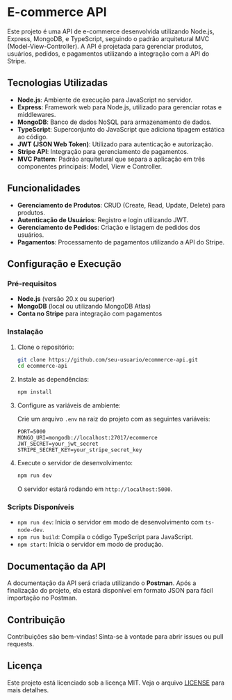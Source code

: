 
# E-commerce API

Este projeto é uma API de e-commerce desenvolvida utilizando Node.js, Express, MongoDB, e TypeScript, seguindo o padrão arquitetural MVC (Model-View-Controller). A API é projetada para gerenciar produtos, usuários, pedidos, e pagamentos utilizando a integração com a API do Stripe.

## Tecnologias Utilizadas

- **Node.js**: Ambiente de execução para JavaScript no servidor.
- **Express**: Framework web para Node.js, utilizado para gerenciar rotas e middlewares.
- **MongoDB**: Banco de dados NoSQL para armazenamento de dados.
- **TypeScript**: Superconjunto do JavaScript que adiciona tipagem estática ao código.
- **JWT (JSON Web Token)**: Utilizado para autenticação e autorização.
- **Stripe API**: Integração para gerenciamento de pagamentos.
- **MVC Pattern**: Padrão arquitetural que separa a aplicação em três componentes principais: Model, View e Controller.

## Funcionalidades

- **Gerenciamento de Produtos**: CRUD (Create, Read, Update, Delete) para produtos.
- **Autenticação de Usuários**: Registro e login utilizando JWT.
- **Gerenciamento de Pedidos**: Criação e listagem de pedidos dos usuários.
- **Pagamentos**: Processamento de pagamentos utilizando a API do Stripe.

## Configuração e Execução

### Pré-requisitos

- **Node.js** (versão 20.x ou superior)
- **MongoDB** (local ou utilizando MongoDB Atlas)
- **Conta no Stripe** para integração com pagamentos

### Instalação

1. Clone o repositório:

   ```bash
   git clone https://github.com/seu-usuario/ecommerce-api.git
   cd ecommerce-api
   ```

2. Instale as dependências:

   ```bash
   npm install
   ```

3. Configure as variáveis de ambiente:

   Crie um arquivo `.env` na raiz do projeto com as seguintes variáveis:

   ```
   PORT=5000
   MONGO_URI=mongodb://localhost:27017/ecommerce
   JWT_SECRET=your_jwt_secret
   STRIPE_SECRET_KEY=your_stripe_secret_key
   ```

4. Execute o servidor de desenvolvimento:

   ```bash
   npm run dev
   ```

   O servidor estará rodando em `http://localhost:5000`.

### Scripts Disponíveis

- `npm run dev`: Inicia o servidor em modo de desenvolvimento com `ts-node-dev`.
- `npm run build`: Compila o código TypeScript para JavaScript.
- `npm start`: Inicia o servidor em modo de produção.

## Documentação da API

A documentação da API será criada utilizando o **Postman**. Após a finalização do projeto, ela estará disponível em formato JSON para fácil importação no Postman.

## Contribuição

Contribuições são bem-vindas! Sinta-se à vontade para abrir issues ou pull requests.

## Licença

Este projeto está licenciado sob a licença MIT. Veja o arquivo [LICENSE](LICENSE) para mais detalhes.

